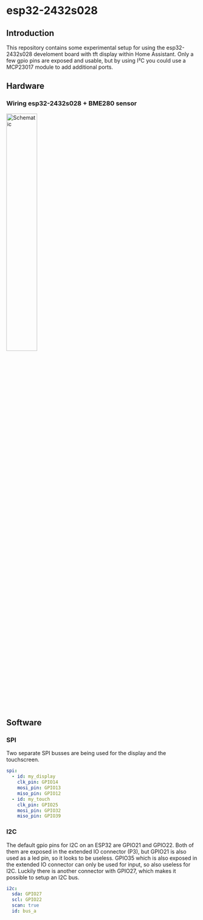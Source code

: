 # esp32-2432s028
## Introduction
This repository contains some experimental setup for using the esp32-2432s028 develoment board with tft display within Home Assistant.
Only a few gpio pins are exposed and usable, but by using I²C you could use a MCP23017 module to add additional ports.

## Hardware
### Wiring esp32-2432s028 + BME280 sensor
<img src="/../main/Pictures/esp32_2432s028_i2c.jpg" width="40%" alt= "Schematic" height="40%">

## Software
### SPI
Two separate SPI busses are being used for the display and the touchscreen.
``` yaml
spi:
  - id: my_display
    clk_pin: GPIO14
    mosi_pin: GPIO13
    miso_pin: GPIO12
  - id: my_touch
    clk_pin: GPIO25
    mosi_pin: GPIO32
    miso_pin: GPIO39
```
### I2C
The default gpio pins for I2C on an ESP32 are GPIO21 and GPIO22. Both of them are exposed in the extended IO connector (P3), but GPIO21 is also used as a led pin, so it looks to be useless. GPIO35 which is also exposed in the extended IO connector can only be used for input, so also useless for I2C. Luckily there is another connector with GPIO27, which makes it possible to setup an I2C bus.
``` yaml
i2c:
  sda: GPIO27
  scl: GPIO22
  scan: true
  id: bus_a
```
